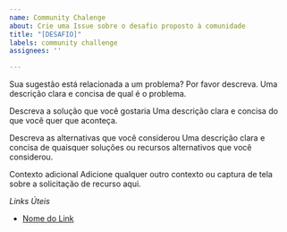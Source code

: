 ```yaml
---
name: Community Chalenge
about: Crie uma Issue sobre o desafio proposto à comunidade
title: "[DESAFIO]"
labels: community challenge
assignees: ''

---
```


Sua sugestão está relacionada a um problema? Por favor descreva. Uma descrição clara e concisa de qual é o problema.

Descreva a solução que você gostaria Uma descrição clara e concisa do que você quer que aconteça.

Descreva as alternativas que você considerou Uma descrição clara e concisa de quaisquer soluções ou recursos alternativos que você considerou.

Contexto adicional Adicione qualquer outro contexto ou captura de tela sobre a solicitação de recurso aqui.

*Links Úteis*
- [Nome do Link](URL)

